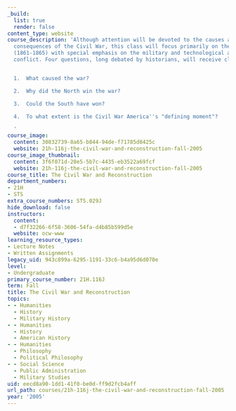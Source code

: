 ```yaml
---
_build:
  list: true
  render: false
content_type: website
course_description: 'Although attention will be devoted to the causes and long-term
  consequences of the Civil War, this class will focus primarily on the war years
  (1861-1865) with special emphasis on the military and technological aspects of the
  conflict. Four questions, long debated by historians, will receive close scrutiny:


  1.  What caused the war?

  2.  Why did the North win the war?

  3.  Could the South have won?

  4.  To what extent is the Civil War America''s "defining moment"?

  '
course_image:
  content: 30832739-8a65-b844-94de-f71785d8425c
  website: 21h-116j-the-civil-war-and-reconstruction-fall-2005
course_image_thumbnail:
  content: 3f6f071d-20e5-5b7c-4435-eb3522a69fcf
  website: 21h-116j-the-civil-war-and-reconstruction-fall-2005
course_title: The Civil War and Reconstruction
department_numbers:
- 21H
- STS
extra_course_numbers: STS.029J
hide_download: false
instructors:
  content:
  - d7f32266-6f58-3606-54fa-d4b85b599d5e
  website: ocw-www
learning_resource_types:
- Lecture Notes
- Written Assignments
legacy_uid: 943c899a-6295-1191-33c6-b4a95d6d070e
level:
- Undergraduate
primary_course_number: 21H.116J
term: Fall
title: The Civil War and Reconstruction
topics:
- - Humanities
  - History
  - Military History
- - Humanities
  - History
  - American History
- - Humanities
  - Philosophy
  - Political Philosophy
- - Social Science
  - Public Administration
  - Military Studies
uid: eecd8a90-1dd1-41f0-be0d-ff9d2fcb4aff
url_path: courses/21h-116j-the-civil-war-and-reconstruction-fall-2005
year: '2005'
---
```

